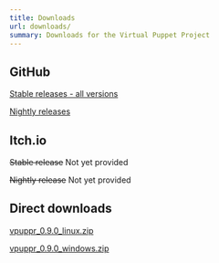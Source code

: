 ```yaml
---
title: Downloads
url: downloads/
summary: Downloads for the Virtual Puppet Project
---
```


## GitHub

[Stable releases - all versions](https://github.com/virtual-puppet-project/vpuppr/releases)

[Nightly releases](https://github.com/virtual-puppet-project/vpuppr/actions/workflows/nightly-release.yml)

## Itch.io

~~Stable release~~ Not yet provided

~~Nightly release~~ Not yet provided

## Direct downloads

[vpuppr_0.9.0_linux.zip](https://github.com/virtual-puppet-project/vpuppr/releases/download/0.9.0/vpuppr_0.9.0_linux.zip)

[vpuppr_0.9.0_windows.zip](https://github.com/virtual-puppet-project/vpuppr/releases/download/0.9.0/vpuppr_0.9.0_windows.zip)